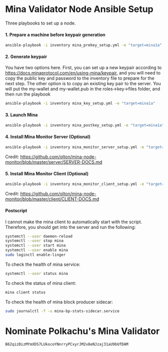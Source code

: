 # Mina Validator Node Ansible Setup

Three playbooks to set up a node.

#### 1. Prepare a machine before keypair generation

```bash
ansible-playbook -i inventory mina_prekey_setup.yml -e "target=mina1a"
```

#### 2. Generate keypair

You have two options here. First, you can set up a new keypair according to https://docs.minaprotocol.com/en/using-mina/keypair, and you will need to copy the public key and password to the inventory file to prepare for the next step. The other option is to copy an existing key pair to the server. You will put the my-wallet and my-wallet.pub in the roles->key->files folder, and then run the playbook

```bash
ansible-playbook -i inventory mina_key_setup.yml -e "target=mina1a"
```

#### 3. Launch Mina

```bash
ansible-playbook -i inventory mina_postkey_setup.yml -e "target=mina1a"
```

#### 4. Install Mina Monitor Server (Optional)

```bash
ansible-playbook -i inventory mina_monitor_server_setup.yml -e "target=mina1a"
```

Credit: https://github.com/olton/mina-node-monitor/blob/master/server/SERVER-DOCS.md

#### 5. Install Mina Monitor Client (Optional)

```bash
ansible-playbook -i inventory mina_monitor_client_setup.yml -e "target=mina1a"
```

Credit: https://github.com/olton/mina-node-monitor/blob/master/client/CLIENT-DOCS.md

#### Postscript

I cannot make the mina client to automatically start with the script. Therefore, you should get into the server and run the following:

```bash
systemctl --user daemon-reload
systemctl --user stop mina
systemctl --user start mina
systemctl --user enable mina
sudo loginctl enable-linger
```

To check the health of mina service:

```bash
systemctl --user status mina
```

To check the status of mina client:

```bash
mina client status
```

To check the health of mina block producer sidecar:

```bash
sudo journalctl -f -u mina-bp-stats-sidecar.service
```

# Nominate Polkachu's Mina Validator

```
B62qizDizMYmXDS7LUkocoYNnrryPCxyrJM2v8eNJzaj31aU9bUfDAM
```

